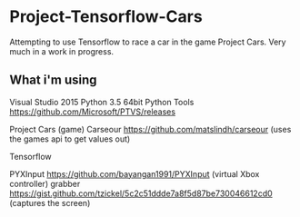 # Project-Tensorflow-Cars

Attempting to use Tensorflow to race a car in the game Project Cars. Very much in a work in progress.

## What i'm using

Visual Studio 2015
Python 3.5 64bit
Python Tools https://github.com/Microsoft/PTVS/releases

Project Cars (game)
Carseour https://github.com/matslindh/carseour (uses the games api to get values out)

Tensorflow

PYXInput https://github.com/bayangan1991/PYXInput (virtual Xbox controller) 
grabber https://gist.github.com/tzickel/5c2c51ddde7a8f5d87be730046612cd0 (captures the screen)





